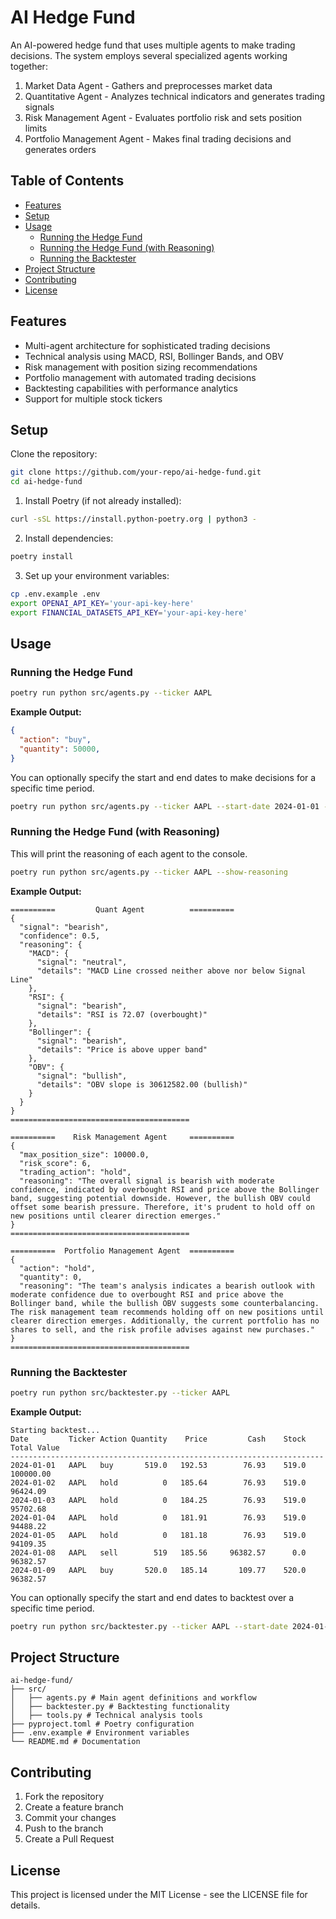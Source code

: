 # AI Hedge Fund

An AI-powered hedge fund that uses multiple agents to make trading decisions. The system employs several specialized agents working together:

1. Market Data Agent - Gathers and preprocesses market data
2. Quantitative Agent - Analyzes technical indicators and generates trading signals
3. Risk Management Agent - Evaluates portfolio risk and sets position limits
4. Portfolio Management Agent - Makes final trading decisions and generates orders

## Table of Contents
- [Features](#features)
- [Setup](#setup)
- [Usage](#usage)
  - [Running the Hedge Fund](#running-the-hedge-fund)
  - [Running the Hedge Fund (with Reasoning)](#running-the-hedge-fund-with-reasoning)
  - [Running the Backtester](#running-the-backtester)
- [Project Structure](#project-structure)
- [Contributing](#contributing)
- [License](#license)

## Features

- Multi-agent architecture for sophisticated trading decisions
- Technical analysis using MACD, RSI, Bollinger Bands, and OBV
- Risk management with position sizing recommendations
- Portfolio management with automated trading decisions
- Backtesting capabilities with performance analytics
- Support for multiple stock tickers

## Setup

Clone the repository:
```bash
git clone https://github.com/your-repo/ai-hedge-fund.git
cd ai-hedge-fund
```

1. Install Poetry (if not already installed):
```bash
curl -sSL https://install.python-poetry.org | python3 -
```

2. Install dependencies:
```bash
poetry install
```

3. Set up your environment variables:
```bash
cp .env.example .env
export OPENAI_API_KEY='your-api-key-here'
export FINANCIAL_DATASETS_API_KEY='your-api-key-here'
```

## Usage

### Running the Hedge Fund

```bash
poetry run python src/agents.py --ticker AAPL
```

**Example Output:**
```json
{
  "action": "buy",
  "quantity": 50000,
}
```

You can optionally specify the start and end dates to make decisions for a specific time period.

```bash
poetry run python src/agents.py --ticker AAPL --start-date 2024-01-01 --end-date 2024-03-01
```

### Running the Hedge Fund (with Reasoning)
This will print the reasoning of each agent to the console.

```bash
poetry run python src/agents.py --ticker AAPL --show-reasoning
```

**Example Output:**
```
==========         Quant Agent          ==========
{
  "signal": "bearish",
  "confidence": 0.5,
  "reasoning": {
    "MACD": {
      "signal": "neutral",
      "details": "MACD Line crossed neither above nor below Signal Line"
    },
    "RSI": {
      "signal": "bearish",
      "details": "RSI is 72.07 (overbought)"
    },
    "Bollinger": {
      "signal": "bearish",
      "details": "Price is above upper band"
    },
    "OBV": {
      "signal": "bullish",
      "details": "OBV slope is 30612582.00 (bullish)"
    }
  }
}
========================================

==========    Risk Management Agent     ==========
{
  "max_position_size": 10000.0,
  "risk_score": 6,
  "trading_action": "hold",
  "reasoning": "The overall signal is bearish with moderate confidence, indicated by overbought RSI and price above the Bollinger band, suggesting potential downside. However, the bullish OBV could offset some bearish pressure. Therefore, it's prudent to hold off on new positions until clearer direction emerges."
}
========================================

==========  Portfolio Management Agent  ==========
{
  "action": "hold",
  "quantity": 0,
  "reasoning": "The team's analysis indicates a bearish outlook with moderate confidence due to overbought RSI and price above the Bollinger band, while the bullish OBV suggests some counterbalancing. The risk management team recommends holding off on new positions until clearer direction emerges. Additionally, the current portfolio has no shares to sell, and the risk profile advises against new purchases."
}
========================================
```

### Running the Backtester

```bash
poetry run python src/backtester.py --ticker AAPL
```

**Example Output:**
```
Starting backtest...
Date         Ticker Action Quantity    Price         Cash    Stock  Total Value
----------------------------------------------------------------------
2024-01-01   AAPL   buy       519.0   192.53        76.93    519.0    100000.00
2024-01-02   AAPL   hold          0   185.64        76.93    519.0     96424.09
2024-01-03   AAPL   hold          0   184.25        76.93    519.0     95702.68
2024-01-04   AAPL   hold          0   181.91        76.93    519.0     94488.22
2024-01-05   AAPL   hold          0   181.18        76.93    519.0     94109.35
2024-01-08   AAPL   sell        519   185.56     96382.57      0.0     96382.57
2024-01-09   AAPL   buy       520.0   185.14       109.77    520.0     96382.57
```

You can optionally specify the start and end dates to backtest over a specific time period.

```bash
poetry run python src/backtester.py --ticker AAPL --start-date 2024-01-01 --end-date 2024-03-01
```

## Project Structure 
```
ai-hedge-fund/
├── src/
│   ├── agents.py # Main agent definitions and workflow
│   ├── backtester.py # Backtesting functionality
│   ├── tools.py # Technical analysis tools
├── pyproject.toml # Poetry configuration
├── .env.example # Environment variables
└── README.md # Documentation
```

## Contributing

1. Fork the repository
2. Create a feature branch
3. Commit your changes
4. Push to the branch
5. Create a Pull Request

## License

This project is licensed under the MIT License - see the LICENSE file for details.
